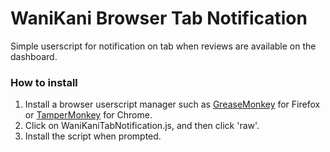 WaniKani Browser Tab Notification
===
Simple userscript for notification on tab when reviews are available on the dashboard.
### How to install
1. Install a browser userscript manager such as [GreaseMonkey](https://addons.mozilla.org/en-US/firefox/addon/greasemonkey/) for Firefox or [TamperMonkey](https://chrome.google.com/webstore/detail/tampermonkey/dhdgffkkebhmkfjojejmpbldmpobfkfo) for Chrome.
2. Click on WaniKaniTabNotification.js, and then click 'raw'.
3. Install the script when prompted.
